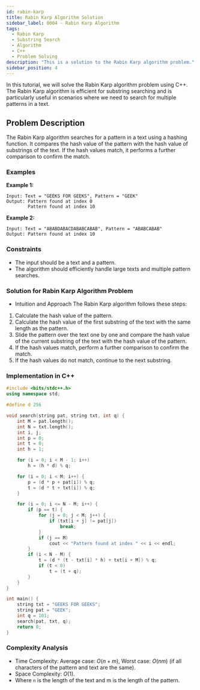 ```yaml
---
id: rabin-karp
title: Rabin Karp Algorithm Solution
sidebar_label: 0004 - Rabin Karp Algorithm
tags:
  - Rabin Karp
  - Substring Search
  - Algorithm
  - C++
  - Problem Solving
description: "This is a solution to the Rabin Karp algorithm problem."
sidebar_position: 4
---
```


In this tutorial, we will solve the Rabin Karp algorithm problem using C++. The Rabin Karp algorithm is efficient for substring searching and is particularly useful in scenarios where we need to search for multiple patterns in a text.

## Problem Description

The Rabin Karp algorithm searches for a pattern in a text using a hashing function. It compares the hash value of the pattern with the hash value of substrings of the text. If the hash values match, it performs a further comparison to confirm the match.

### Examples

**Example 1:**

```plaintext
Input: Text = "GEEKS FOR GEEKS", Pattern = "GEEK"
Output: Pattern found at index 0
        Pattern found at index 10
```

**Example 2:**

```plaintext
Input: Text = "ABABDABACDABABCABAB", Pattern = "ABABCABAB"
Output: Pattern found at index 10
```

### Constraints
- The input should be a text and a pattern.
- The algorithm should efficiently handle large texts and multiple pattern searches.

### Solution for Rabin Karp Algorithm Problem
- Intuition and Approach
The Rabin Karp algorithm follows these steps:

1. Calculate the hash value of the pattern.
2. Calculate the hash value of the first substring of the text with the same length as the pattern.
3. Slide the pattern over the text one by one and compare the hash value of the current substring of the text with the hash value of the pattern.
4. If the hash values match, perform a further comparison to confirm the match.
5. If the hash values do not match, continue to the next substring.
<Tabs>
<tabItem value="C++" label="C++" default>

### Implementation in C++
```cpp
#include <bits/stdc++.h>
using namespace std;

#define d 256 

void search(string pat, string txt, int q) {
    int M = pat.length();
    int N = txt.length();
    int i, j;
    int p = 0; 
    int t = 0; 
    int h = 1;

    for (i = 0; i < M - 1; i++)
        h = (h * d) % q;

    for (i = 0; i < M; i++) {
        p = (d * p + pat[i]) % q;
        t = (d * t + txt[i]) % q;
    }

    for (i = 0; i <= N - M; i++) {
        if (p == t) {
            for (j = 0; j < M; j++) {
                if (txt[i + j] != pat[j])
                    break;
            }
            if (j == M)
                cout << "Pattern found at index " << i << endl;
        }
        if (i < N - M) {
            t = (d * (t - txt[i] * h) + txt[i + M]) % q;
            if (t < 0)
                t = (t + q);
        }
    }
}

int main() {
    string txt = "GEEKS FOR GEEKS";
    string pat = "GEEK";
    int q = 101; 
    search(pat, txt, q);
    return 0;
}
```

### Complexity Analysis
- Time Complexity: Average case: $O(n + m)$, Worst case: $O(nm)$ (if all characters of the pattern and text are the same).
- Space Complexity: $O(1)$.
- Where `n` is the length of the text and m is the length of the pattern.

</tabItem>
</Tabs>
